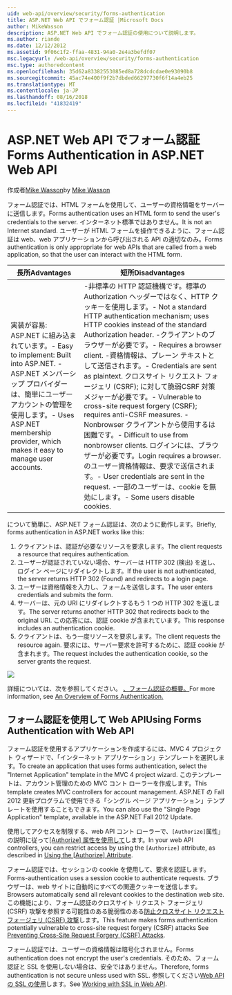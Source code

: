```yaml
---
uid: web-api/overview/security/forms-authentication
title: ASP.NET Web API でフォーム認証 |Microsoft Docs
author: MikeWasson
description: ASP.NET Web API でフォーム認証の使用について説明します。
ms.author: riande
ms.date: 12/12/2012
ms.assetid: 9f06c1f2-ffaa-4831-94a0-2e4a3befdf07
msc.legacyurl: /web-api/overview/security/forms-authentication
msc.type: authoredcontent
ms.openlocfilehash: 35d62a83382553085ed8a728dcdcdae0e93090b8
ms.sourcegitcommit: 45ac74e400f9f2b7dbded66297730f6f14a4eb25
ms.translationtype: MT
ms.contentlocale: ja-JP
ms.lasthandoff: 08/16/2018
ms.locfileid: "41832419"
---
```

<a name="forms-authentication-in-aspnet-web-api"></a><span data-ttu-id="8f156-103">ASP.NET Web API でフォーム認証</span><span class="sxs-lookup"><span data-stu-id="8f156-103">Forms Authentication in ASP.NET Web API</span></span>
====================
<span data-ttu-id="8f156-104">作成者[Mike Wasson](https://github.com/MikeWasson)</span><span class="sxs-lookup"><span data-stu-id="8f156-104">by [Mike Wasson](https://github.com/MikeWasson)</span></span>

<span data-ttu-id="8f156-105">フォーム認証では、HTML フォームを使用して、ユーザーの資格情報をサーバーに送信します。</span><span class="sxs-lookup"><span data-stu-id="8f156-105">Forms authentication uses an HTML form to send the user's credentials to the server.</span></span> <span data-ttu-id="8f156-106">インターネット標準ではありません。</span><span class="sxs-lookup"><span data-stu-id="8f156-106">It is not an Internet standard.</span></span> <span data-ttu-id="8f156-107">ユーザーが HTML フォームを操作できるように、フォーム認証は web、web アプリケーションから呼び出される API の適切なのみ。</span><span class="sxs-lookup"><span data-stu-id="8f156-107">Forms authentication is only appropriate for web APIs that are called from a web application, so that the user can interact with the HTML form.</span></span>

| <span data-ttu-id="8f156-108">長所</span><span class="sxs-lookup"><span data-stu-id="8f156-108">Advantages</span></span> | <span data-ttu-id="8f156-109">短所</span><span class="sxs-lookup"><span data-stu-id="8f156-109">Disadvantages</span></span> |
| --- | --- |
| <span data-ttu-id="8f156-110">実装が容易: ASP.NET に組み込まれています。</span><span class="sxs-lookup"><span data-stu-id="8f156-110">- Easy to implement: Built into ASP.NET.</span></span> <span data-ttu-id="8f156-111">-ASP.NET メンバーシップ プロバイダーは、簡単にユーザー アカウントの管理を使用します。</span><span class="sxs-lookup"><span data-stu-id="8f156-111">- Uses ASP.NET membership provider, which makes it easy to manage user accounts.</span></span> | <span data-ttu-id="8f156-112">-非標準の HTTP 認証機構です。標準の Authorization ヘッダーではなく、HTTP クッキーを使用します。</span><span class="sxs-lookup"><span data-stu-id="8f156-112">- Not a standard HTTP authentication mechanism; uses HTTP cookies instead of the standard Authorization header.</span></span> <span data-ttu-id="8f156-113">-クライアントのブラウザーが必要です。</span><span class="sxs-lookup"><span data-stu-id="8f156-113">- Requires a browser client.</span></span> <span data-ttu-id="8f156-114">-資格情報は、プレーン テキストとして送信されます。</span><span class="sxs-lookup"><span data-stu-id="8f156-114">- Credentials are sent as plaintext.</span></span> <span data-ttu-id="8f156-115">クロスサイト リクエスト フォージェリ (CSRF); に対して脆弱CSRF 対策メジャーが必要です。</span><span class="sxs-lookup"><span data-stu-id="8f156-115">- Vulnerable to cross-site request forgery (CSRF); requires anti-CSRF measures.</span></span> <span data-ttu-id="8f156-116">-Nonbrowser クライアントから使用するは困難です。</span><span class="sxs-lookup"><span data-stu-id="8f156-116">- Difficult to use from nonbrowser clients.</span></span> <span data-ttu-id="8f156-117">ログインには、ブラウザーが必要です。</span><span class="sxs-lookup"><span data-stu-id="8f156-117">Login requires a browser.</span></span> <span data-ttu-id="8f156-118">のユーザー資格情報は、要求で送信されます。</span><span class="sxs-lookup"><span data-stu-id="8f156-118">- User credentials are sent in the request.</span></span> <span data-ttu-id="8f156-119">-一部のユーザーは、cookie を無効にします。</span><span class="sxs-lookup"><span data-stu-id="8f156-119">- Some users disable cookies.</span></span> |

<span data-ttu-id="8f156-120">について簡単に、ASP.NET フォーム認証は、次のように動作します。</span><span class="sxs-lookup"><span data-stu-id="8f156-120">Briefly, forms authentication in ASP.NET works like this:</span></span>

1. <span data-ttu-id="8f156-121">クライアントは、認証が必要なリソースを要求します。</span><span class="sxs-lookup"><span data-stu-id="8f156-121">The client requests a resource that requires authentication.</span></span>
2. <span data-ttu-id="8f156-122">ユーザーが認証されていない場合、サーバーは HTTP 302 (検出) を返し、ログイン ページにリダイレクトします。</span><span class="sxs-lookup"><span data-stu-id="8f156-122">If the user is not authenticated, the server returns HTTP 302 (Found) and redirects to a login page.</span></span>
3. <span data-ttu-id="8f156-123">ユーザーは資格情報を入力し、フォームを送信します。</span><span class="sxs-lookup"><span data-stu-id="8f156-123">The user enters credentials and submits the form.</span></span>
4. <span data-ttu-id="8f156-124">サーバーは、元の URI にリダイレクトするもう 1 つの HTTP 302 を返します。</span><span class="sxs-lookup"><span data-stu-id="8f156-124">The server returns another HTTP 302 that redirects back to the original URI.</span></span> <span data-ttu-id="8f156-125">この応答には、認証 cookie が含まれています。</span><span class="sxs-lookup"><span data-stu-id="8f156-125">This response includes an authentication cookie.</span></span>
5. <span data-ttu-id="8f156-126">クライアントは、もう一度リソースを要求します。</span><span class="sxs-lookup"><span data-stu-id="8f156-126">The client requests the resource again.</span></span> <span data-ttu-id="8f156-127">要求には、サーバー要求を許可するために、認証 cookie が含まれます。</span><span class="sxs-lookup"><span data-stu-id="8f156-127">The request includes the authentication cookie, so the server grants the request.</span></span>

![](forms-authentication/_static/image1.png)

<span data-ttu-id="8f156-128">詳細については、次を参照してください。 [、フォーム認証の概要。](../../../web-forms/overview/older-versions-security/introduction/an-overview-of-forms-authentication-cs.md)</span><span class="sxs-lookup"><span data-stu-id="8f156-128">For more information, see [An Overview of Forms Authentication.](../../../web-forms/overview/older-versions-security/introduction/an-overview-of-forms-authentication-cs.md)</span></span>

## <a name="using-forms-authentication-with-web-api"></a><span data-ttu-id="8f156-129">フォーム認証を使用して Web API</span><span class="sxs-lookup"><span data-stu-id="8f156-129">Using Forms Authentication with Web API</span></span>

<span data-ttu-id="8f156-130">フォーム認証を使用するアプリケーションを作成するには、MVC 4 プロジェクト ウィザードで、「インターネット アプリケーション」テンプレートを選択します。</span><span class="sxs-lookup"><span data-stu-id="8f156-130">To create an application that uses forms authentication, select the "Internet Application" template in the MVC 4 project wizard.</span></span> <span data-ttu-id="8f156-131">このテンプレートは、アカウント管理のための MVC コント ローラーを作成します。</span><span class="sxs-lookup"><span data-stu-id="8f156-131">This template creates MVC controllers for account management.</span></span> <span data-ttu-id="8f156-132">ASP.NET の Fall 2012 更新プログラムで使用できる「シングル ページ アプリケーション」テンプレートを使用することもできます。</span><span class="sxs-lookup"><span data-stu-id="8f156-132">You can also use the "Single Page Application" template, available in the ASP.NET Fall 2012 Update.</span></span>

<span data-ttu-id="8f156-133">使用してアクセスを制限する、web API コント ローラーで、`[Authorize]`属性」の説明に従って[[Authorize] 属性を使用して](authentication-and-authorization-in-aspnet-web-api.md#auth3)します。</span><span class="sxs-lookup"><span data-stu-id="8f156-133">In your web API controllers, you can restrict access by using the `[Authorize]` attribute, as described in [Using the [Authorize] Attribute](authentication-and-authorization-in-aspnet-web-api.md#auth3).</span></span>

<span data-ttu-id="8f156-134">フォーム認証では、セッションの cookie を使用して、要求を認証します。</span><span class="sxs-lookup"><span data-stu-id="8f156-134">Forms-authentication uses a session cookie to authenticate requests.</span></span> <span data-ttu-id="8f156-135">ブラウザーは、web サイトに自動的にすべての関連クッキーを送信します。</span><span class="sxs-lookup"><span data-stu-id="8f156-135">Browsers automatically send all relevant cookies to the destination web site.</span></span> <span data-ttu-id="8f156-136">この機能により、フォーム認証のクロスサイト リクエスト フォージェリ (CSRF) 攻撃を参照する可能性のある脆弱性のある[防止クロスサイト リクエスト フォージェリ (CSRF) 攻撃](preventing-cross-site-request-forgery-csrf-attacks.md)します。</span><span class="sxs-lookup"><span data-stu-id="8f156-136">This feature makes forms authentication potentially vulnerable to cross-site request forgery (CSRF) attacks See [Preventing Cross-Site Request Forgery (CSRF) Attacks](preventing-cross-site-request-forgery-csrf-attacks.md).</span></span>

<span data-ttu-id="8f156-137">フォーム認証では、ユーザーの資格情報は暗号化されません。</span><span class="sxs-lookup"><span data-stu-id="8f156-137">Forms authentication does not encrypt the user's credentials.</span></span> <span data-ttu-id="8f156-138">そのため、フォーム認証と SSL を使用しない場合は、安全ではありません。</span><span class="sxs-lookup"><span data-stu-id="8f156-138">Therefore, forms authentication is not secure unless used with SSL.</span></span> <span data-ttu-id="8f156-139">参照してください[Web API の SSL の使用](working-with-ssl-in-web-api.md)します。</span><span class="sxs-lookup"><span data-stu-id="8f156-139">See [Working with SSL in Web API](working-with-ssl-in-web-api.md).</span></span>

